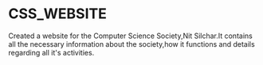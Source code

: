 # CSS_WEBSITE

Created a website for the Computer Science Society,Nit Silchar.It contains all the necessary information about the society,how it functions
and details regarding all it's activities.
